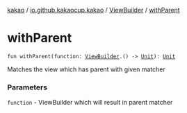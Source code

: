[kakao](../../index.md) / [io.github.kakaocup.kakao](../index.md) / [ViewBuilder](index.md) / [withParent](./with-parent.md)

# withParent

`fun withParent(function: `[`ViewBuilder`](index.md)`.() -> `[`Unit`](https://kotlinlang.org/api/latest/jvm/stdlib/kotlin/-unit/index.html)`): `[`Unit`](https://kotlinlang.org/api/latest/jvm/stdlib/kotlin/-unit/index.html)

Matches the view which has parent with given matcher

### Parameters

`function` - ViewBuilder which will result in parent matcher